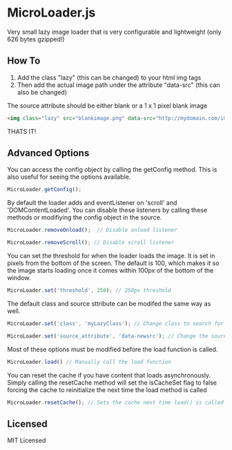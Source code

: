 MicroLoader.js
==============

Very small lazy image loader that is very configurable and lightweight (only 626 bytes gzipped!)

How To
------

1. Add the class "lazy" (this can be changed) to your html img tags
2. Then add the actual image path under the attribute "data-src" (this can also be changed)

The source attribute should be either blank or a 1 x 1 pixel blank image
```html
<img class="lazy" src="blankimage.png" data-src="http://mydomain.com/images/image.png">
```

THATS IT!

Advanced Options
----------------

You can access the config object by calling the getConfig method. This is also useful for seeing the options available.

```javascript
MicroLoader.getConfig();
```

By default the loader adds and eventListener on 'scroll' and 'DOMContentLoaded'. You can disable these listeners by calling these methods or modifiying the config object in the source.

```javascript
MicroLoader.removeOnload();  // Disable onload listener

MicroLoader.removeScroll(); // Disable scroll listener
```

You can set the threshold for when the loader loads the image.  It is set in pixels from the bottom of the screen.  The default is 100, which makes it so the image starts loading once it comes within 100px of the bottom of the window.

```javascript
MicroLoader.set('threshold', 250); // 250px threshold
```

The default class and source sttribute can be modifed the same way as well.

```javascript
MicroLoader.set('class', 'myLazyClass'); // Change class to search for

MicroLoader.set('source_attribute', 'data-newsrc'); // Change the source attribute
```

Most of these options must be modified before the load function is called.

```javascript
MicroLoader.load() // Manually call the load function
```

You can reset the cache if you have content that loads asynchronously.  Simply calling the resetCache method will set the isCacheSet flag to false forcing the cache to reinitialize the next time the load method is called

```javascript
MicroLoader.resetCache(); // Sets the cache next time load() is called
```

Licensed
--------
MIT Licensed